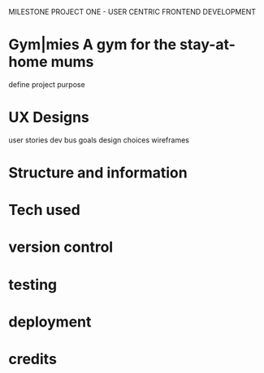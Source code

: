 MILESTONE PROJECT ONE - USER CENTRIC FRONTEND DEVELOPMENT 
# Gym|mies A gym for the stay-at-home mums
define project purpose

# UX Designs
user stories
dev bus goals
design choices
wireframes

# Structure and information

# Tech used
# version control

# testing
# deployment

# credits
